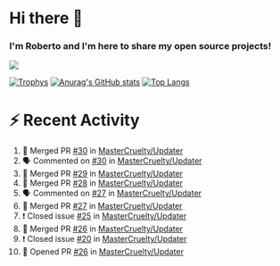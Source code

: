 # Hi there 👋
### I'm Roberto and I'm here to share my open source projects!

<img src="https://komarev.com/ghpvc/?username=mastercruelty&label=Profile views&color=0e75b6"><br>

[![Trophys](https://github-profile-trophy.vercel.app/?username=mastercruelty)](https://github.com/ryo-ma/github-profile-trophy)
[![Anurag's GitHub stats](https://github-readme-stats.vercel.app/api?username=mastercruelty&show_icons=true&theme=tokyonight)](https://github.com/anuraghazra/github-readme-stats)
[![Top Langs](https://github-readme-stats.vercel.app/api/top-langs/?username=mastercruelty&layout=compact)](https://github.com/anuraghazra/github-readme-stats)

# :zap: Recent Activity
<!--START_SECTION:activity-->
1. 🎉 Merged PR [#30](https://github.com/MasterCruelty/Updater/pull/30) in [MasterCruelty/Updater](https://github.com/MasterCruelty/Updater)
2. 🗣 Commented on [#30](https://github.com/MasterCruelty/Updater/issues/30) in [MasterCruelty/Updater](https://github.com/MasterCruelty/Updater)
3. 🎉 Merged PR [#29](https://github.com/MasterCruelty/Updater/pull/29) in [MasterCruelty/Updater](https://github.com/MasterCruelty/Updater)
4. 🎉 Merged PR [#28](https://github.com/MasterCruelty/Updater/pull/28) in [MasterCruelty/Updater](https://github.com/MasterCruelty/Updater)
5. 🗣 Commented on [#27](https://github.com/MasterCruelty/Updater/issues/27) in [MasterCruelty/Updater](https://github.com/MasterCruelty/Updater)
6. 🎉 Merged PR [#27](https://github.com/MasterCruelty/Updater/pull/27) in [MasterCruelty/Updater](https://github.com/MasterCruelty/Updater)
7. ❗️ Closed issue [#25](https://github.com/MasterCruelty/Updater/issues/25) in [MasterCruelty/Updater](https://github.com/MasterCruelty/Updater)
8. 🎉 Merged PR [#26](https://github.com/MasterCruelty/Updater/pull/26) in [MasterCruelty/Updater](https://github.com/MasterCruelty/Updater)
9. ❗️ Closed issue [#20](https://github.com/MasterCruelty/Updater/issues/20) in [MasterCruelty/Updater](https://github.com/MasterCruelty/Updater)
10. 💪 Opened PR [#26](https://github.com/MasterCruelty/Updater/pull/26) in [MasterCruelty/Updater](https://github.com/MasterCruelty/Updater)
<!--END_SECTION:activity-->
